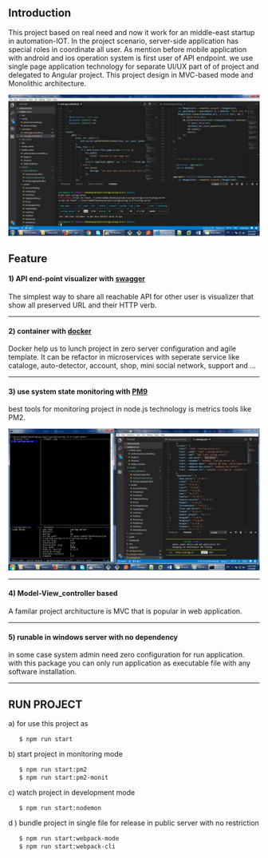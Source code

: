 
## Introduction

This project based on real need and now it work for an middle-east startup in automation-IOT. In the project scenario, server-side application has special roles in coordinate all user. As mention before mobile application with android and ios operation system is first user of API endpoint. we use single page application technology for separate UI/UX  part of of project and delegated to Angular project.
This project design in MVC-based mode and Monolithic architecture.

![express.js](https://github.com/mimani68/express.js/blob/master/server/screen_shot/1397-01-21.jpg)

## Feature

#### 1) API end-point visualizer with [swagger](https://github.com/swagger-api/swagger-node)

The simplest way to share all reachable API for other user is visualizer that show all preserved URL and their HTTP verb.
___
#### 2) container with [docker](https://hub.docker.org)
Docker help us to lunch project in zero server configuration and agile template. It can be refactor in microservices with seperate service like cataloge, auto-detector, account, shop, mini social network, support and ...
___

#### 3) use system state monitoring with [PM9](https://pm2.keymetrics.io)
best tools for monitoring project in node.js technology is metrics tools like PM2.

![PM2](https://github.com/mimani68/express.js/blob/master/server/screen_shot/1397-01-21-2.jpg)
___

#### 4) Model-View_controller based
A familar project architucture is MVC that is popular in web application.
___

#### 5) runable in windows server with no dependency
in some case system admin need zero configuration for run application. with this package you can only run application as executable file with any software installation.

____
## RUN PROJECT

a) for use this project as

       $ npm run start

b) start project in monitoring mode

       $ npm run start:pm2
       $ npm run start:pm2-monit

c) watch project in development mode

       $ npm run start:nodemon

d ) bundle project in single file for release in public server with no restriction

       $ npm run start:webpack-mode
       $ npm run start:webpack-cli

